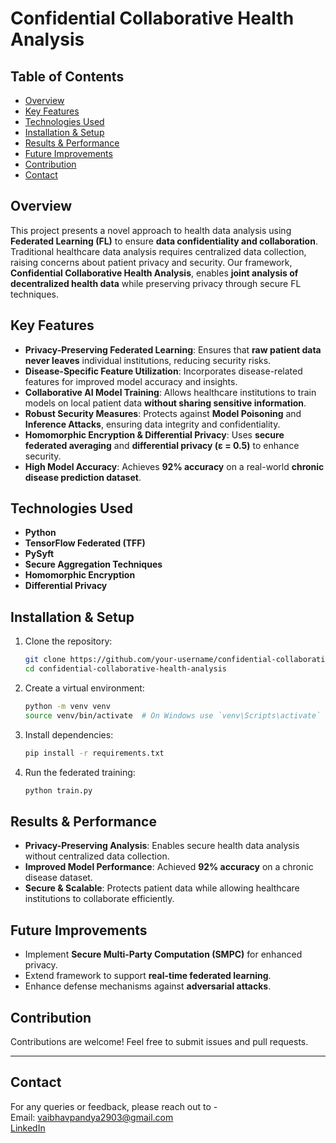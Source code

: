 # Confidential Collaborative Health Analysis

## Table of Contents
- [Overview](#overview)
- [Key Features](#key-features)
- [Technologies Used](#technologies-used)
- [Installation & Setup](#installation--setup)
- [Results & Performance](#results--performance)
- [Future Improvements](#future-improvements)
- [Contribution](#contribution)
- [Contact](#contact)

## Overview
This project presents a novel approach to health data analysis using **Federated Learning (FL)** to ensure **data confidentiality and collaboration**. Traditional healthcare data analysis requires centralized data collection, raising concerns about patient privacy and security. Our framework, **Confidential Collaborative Health Analysis**, enables **joint analysis of decentralized health data** while preserving privacy through secure FL techniques.

## Key Features
- **Privacy-Preserving Federated Learning**: Ensures that **raw patient data never leaves** individual institutions, reducing security risks.
- **Disease-Specific Feature Utilization**: Incorporates disease-related features for improved model accuracy and insights.
- **Collaborative AI Model Training**: Allows healthcare institutions to train models on local patient data **without sharing sensitive information**.
- **Robust Security Measures**: Protects against **Model Poisoning** and **Inference Attacks**, ensuring data integrity and confidentiality.
- **Homomorphic Encryption & Differential Privacy**: Uses **secure federated averaging** and **differential privacy (ε = 0.5)** to enhance security.
- **High Model Accuracy**: Achieves **92% accuracy** on a real-world **chronic disease prediction dataset**.

## Technologies Used
- **Python**
- **TensorFlow Federated (TFF)**
- **PySyft**
- **Secure Aggregation Techniques**
- **Homomorphic Encryption**
- **Differential Privacy**

## Installation & Setup
1. Clone the repository:
   ```bash
   git clone https://github.com/your-username/confidential-collaborative-health-analysis.git
   cd confidential-collaborative-health-analysis
   ```
2. Create a virtual environment:
   ```bash
   python -m venv venv
   source venv/bin/activate  # On Windows use `venv\Scripts\activate`
   ```
3. Install dependencies:
   ```bash
   pip install -r requirements.txt
   ```
4. Run the federated training:
   ```bash
   python train.py
   ```

## Results & Performance
- **Privacy-Preserving Analysis**: Enables secure health data analysis without centralized data collection.
- **Improved Model Performance**: Achieved **92% accuracy** on a chronic disease dataset.
- **Secure & Scalable**: Protects patient data while allowing healthcare institutions to collaborate efficiently.

## Future Improvements
- Implement **Secure Multi-Party Computation (SMPC)** for enhanced privacy.
- Extend framework to support **real-time federated learning**.
- Enhance defense mechanisms against **adversarial attacks**.

## Contribution
Contributions are welcome! Feel free to submit issues and pull requests.

---
## Contact
For any queries or feedback, please reach out to -<br>
Email: vaibhavpandya2903@gmail.com<br>
[LinkedIn](https://www.linkedin.com/in/vaibhavpandya2903/)
